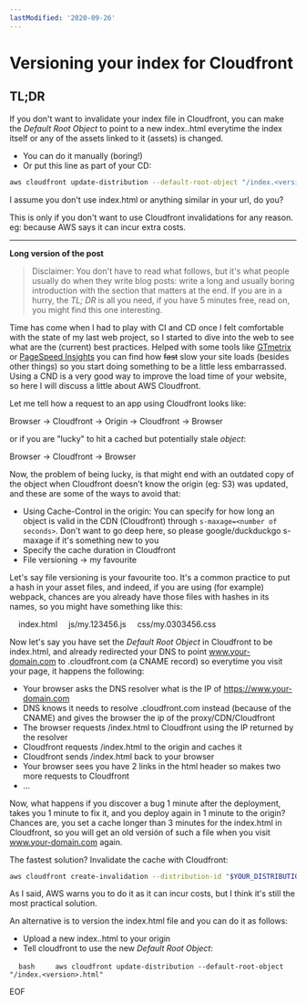 ```yaml
---
lastModified: '2020-09-26'
---
```


# Versioning your index for Cloudfront

## TL;DR

If you don't want to invalidate your index file in Cloudfront, you can make the _Default Root Object_ to point to a new index.<version>.html everytime the index itself or any of the assets linked to it (assets) is changed.

- You can do it manually (boring!)
- Or put this line as part of your CD:

```bash
aws cloudfront update-distribution --default-root-object "/index.<version>.html"
```

I assume you don't use index.html or anything similar in your url, do you?

This is only if you don't want to use Cloudfront invalidations for any reason. eg: because AWS says it can incur extra costs.

-------

**Long version of the post**

> Disclaimer: You don't have to read what follows, but it's what people usually do when they write blog posts: write a long and usually boring introduction with the section that matters at the end. If you are in a hurry, the _TL; DR_ is all you need, if you have 5 minutes free, read on, you might find this one interesting.


Time has come when I had to play with CI and CD once I felt comfortable with the state of my last web project, so I started to dive into the web to see what are the (current) best practices. Helped with some tools like [GTmetrix](https://gtmetrix.com/) or [PageSpeed Insights](https://developers.google.com/speed/pagespeed/insights/) you can find how ~~fast~~ slow your site loads (besides other things) so you start doing something to be a little less embarrassed. Using a CND is a very good way to improve the load time of your website, so here I will discuss a little about AWS Cloudfront.

Let me tell how a request to an app using Cloudfront looks like:

Browser -> Cloudfront -> Origin -> Cloudfront -> Browser

or if you are "lucky" to hit a cached but potentially stale *object*:

Browser -> Cloudfront -> Browser

Now, the problem of being lucky, is that might end with an outdated copy of the object when Cloudfront doesn't know the origin (eg: S3) was updated, and these are some of the ways to avoid that:

- Using Cache-Control in the origin: You can specify for how long an object is valid in the CDN (Cloudfront) through `s-maxage=<number of seconds>`. Don't want to go deep here, so please google/duckduckgo s-maxage if it's something new to you
- Specify the cache duration in Cloudfront
- File versioning -> my favourite

Let's say file versioning is your favourite too. It's a common practice to put a hash in your asset files, and indeed, if you are using (for example) webpack, chances are you already have those files with hashes in its names, so you might have something like this:

    index.html
    js/my.123456.js
    css/my.0303456.css

Now let's say you have set the _Default Root Object_ in Cloudfront to be index.html, and already redirected your DNS to point www.your-domain.com to <whatever>.cloudfront.com (a CNAME record) so everytime you visit your page, it happens the following:

- Your browser asks the DNS resolver what is the IP of https://www.your-domain.com
- DNS knows it needs to resolve <whatever>.cloudfront.com instead (because of the CNAME) and gives the browser the ip of the proxy/CDN/Cloudfront
- The browser requests /index.html to Cloudfront using the IP returned by the resolver
- Cloudfront requests /index.html to the origin and caches it
- Cloudfront sends /index.html back to your browser
- Your browser sees you have 2 links in the html header so makes two more requests to Cloudfront
- ...

Now, what happens if you discover a bug 1 minute after the deployment, takes you 1 minute to fix it, and you deploy again in 1 minute to the origin? Chances are, you set a cache longer than 3 minutes for the index.html in Cloudfront, so you will get an old versión of such a file when you visit www.your-domain.com again.

The fastest solution? Invalidate the cache with Cloudfront:

```bash
aws cloudfront create-invalidation --distribution-id "$YOUR_DISTRIBUTION_ID" --paths "/index.html"
```

As I said, AWS warns you to do it as it can incur costs, but I think it's still the most practical solution.

An alternative is to version the index.html file and you can do it as follows:

- Upload a new index.<version>.html to your origin
- Tell cloudfront to use the new _Default Root Object_:

    ```bash
    aws cloudfront update-distribution --default-root-object "/index.<version>.html"
    ```

EOF
